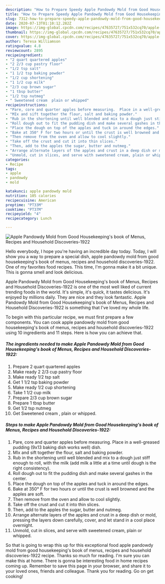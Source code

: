 ```yaml
---
description: "How to Prepare Speedy Apple Pandowdy Mold from Good Housekeeping&amp;#39;s book of Menus, Recipes and Household Discoveries-1922"
title: "How to Prepare Speedy Apple Pandowdy Mold from Good Housekeeping&amp;#39;s book of Menus, Recipes and Household Discoveries-1922"
slug: 7312-how-to-prepare-speedy-apple-pandowdy-mold-from-good-housekeeping-and-39-s-book-of-menus-recipes-and-household-discoveries-1922
date: 2020-07-13T01:10:12.282Z
image: https://img-global.cpcdn.com/recipes/47635727/751x532cq70/apple-pandowdy-mold-from-good-housekeepings-book-of-menus-recipes-and-household-discoveries-1922-recipe-main-photo.jpg
thumbnail: https://img-global.cpcdn.com/recipes/47635727/751x532cq70/apple-pandowdy-mold-from-good-housekeepings-book-of-menus-recipes-and-household-discoveries-1922-recipe-main-photo.jpg
cover: https://img-global.cpcdn.com/recipes/47635727/751x532cq70/apple-pandowdy-mold-from-good-housekeepings-book-of-menus-recipes-and-household-discoveries-1922-recipe-main-photo.jpg
author: Teresa Williamson
ratingvalue: 4.8
reviewcount: 2895
recipeingredient:
- "2 quart quartered apples"
- "2 2/3 cup pastry floor"
- "1/2 tsp salt"
- "1 1/2 tsp baking powder"
- "1/2 cup shortening"
- "1 1/2 cup milk"
- "2/3 cup brown sugar"
- "1 tbsp butter"
- "1/2 tsp nutmeg"
- " Sweetened cream  plain or whipped"
recipeinstructions:
- "Pare, core and quarter apples before measuring.  Place in a well-greased pudding (9x13 baking dish works well) dish."
- "MIx and sift together the flour, salt and baking powder."
- "Rub in the shortening until well blended and mix to a dough just stiff enough to roll, with the milk (add milk a little at a time until dough is the right consistency)."
- "Roll dough out to fit the pudding dish and make several gashes in the center."
- "Place the dough on top of the apples and tuck in around the edges."
- "Bake at 350° F for two hours or until the crust is well browned and the apples are soft."
- "Then remove from the oven and allow to cool slightly."
- "Take off the crust and cut it into thin slices."
- "Then, add to the apples the sugar, butter and nutmeg."
- "Arrange alternate layers of the apples and crust in a deep dish or mold, pressing the layers down carefully, cover, and let stand in a cool place overnight."
- "Unmold, cut in slices, and serve with sweetened cream, plain or whipped."
categories:
- Recipe
tags:
- apple
- pandowdy
- mold

katakunci: apple pandowdy mold 
nutrition: 105 calories
recipecuisine: American
preptime: "PT33M"
cooktime: "PT37M"
recipeyield: "4"
recipecategory: Lunch

---
```



![Apple Pandowdy Mold from Good Housekeeping&#39;s book of Menus, Recipes and Household Discoveries-1922](https://img-global.cpcdn.com/recipes/47635727/751x532cq70/apple-pandowdy-mold-from-good-housekeepings-book-of-menus-recipes-and-household-discoveries-1922-recipe-main-photo.jpg)

Hello everybody, I hope you're having an incredible day today. Today, I will show you a way to prepare a special dish, apple pandowdy mold from good housekeeping&#39;s book of menus, recipes and household discoveries-1922. One of my favorites food recipes. This time, I'm gonna make it a bit unique. This is gonna smell and look delicious.

Apple Pandowdy Mold from Good Housekeeping&#39;s book of Menus, Recipes and Household Discoveries-1922 is one of the most well liked of current trending foods in the world. It's simple, it's quick, it tastes delicious. It's enjoyed by millions daily. They are nice and they look fantastic. Apple Pandowdy Mold from Good Housekeeping&#39;s book of Menus, Recipes and Household Discoveries-1922 is something that I've loved my whole life.




To begin with this particular recipe, we must first prepare a few components. You can cook apple pandowdy mold from good housekeeping&#39;s book of menus, recipes and household discoveries-1922 using 10 ingredients and 11 steps. Here is how you can achieve that.

<!--inarticleads1-->

##### The ingredients needed to make Apple Pandowdy Mold from Good Housekeeping&#39;s book of Menus, Recipes and Household Discoveries-1922:

1. Prepare 2 quart quartered apples
1. Make ready 2 2/3 cup pastry floor
1. Make ready 1/2 tsp salt
1. Get 1 1/2 tsp baking powder
1. Make ready 1/2 cup shortening
1. Take 1 1/2 cup milk
1. Prepare 2/3 cup brown sugar
1. Prepare 1 tbsp butter
1. Get 1/2 tsp nutmeg
1. Get  Sweetened cream , plain or whipped.




<!--inarticleads2-->

##### Steps to make Apple Pandowdy Mold from Good Housekeeping&#39;s book of Menus, Recipes and Household Discoveries-1922:

1. Pare, core and quarter apples before measuring.  Place in a well-greased pudding (9x13 baking dish works well) dish.
1. MIx and sift together the flour, salt and baking powder.
1. Rub in the shortening until well blended and mix to a dough just stiff enough to roll, with the milk (add milk a little at a time until dough is the right consistency).
1. Roll dough out to fit the pudding dish and make several gashes in the center.
1. Place the dough on top of the apples and tuck in around the edges.
1. Bake at 350° F for two hours or until the crust is well browned and the apples are soft.
1. Then remove from the oven and allow to cool slightly.
1. Take off the crust and cut it into thin slices.
1. Then, add to the apples the sugar, butter and nutmeg.
1. Arrange alternate layers of the apples and crust in a deep dish or mold, pressing the layers down carefully, cover, and let stand in a cool place overnight.
1. Unmold, cut in slices, and serve with sweetened cream, plain or whipped.




So that is going to wrap this up for this exceptional food apple pandowdy mold from good housekeeping&#39;s book of menus, recipes and household discoveries-1922 recipe. Thanks so much for reading. I'm sure you can make this at home. There is gonna be interesting food in home recipes coming up. Remember to save this page in your browser, and share it to your loved ones, friends and colleague. Thank you for reading. Go on get cooking!
